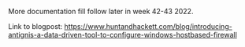 More documentation fill follow later in week 42-43 2022.

Link to blogpost: https://www.huntandhackett.com/blog/introducing-antignis-a-data-driven-tool-to-configure-windows-hostbased-firewall
